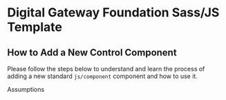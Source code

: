 # Digital Gateway Foundation Sass/JS Template

## How to Add a New Control Component

Please follow the steps below to understand and learn the process of adding a new standard `js/component` component and how to use it.

Assumptions
